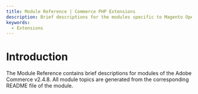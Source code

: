```yaml
---
title: Module Reference | Commerce PHP Extensions
description: Brief descriptions for the modules specific to Magento Open Source, Adobe Commerce, and B2B for Adobe Commerce
keywords:
  - Extensions
---
```


# Introduction

The Module Reference contains brief descriptions for modules of the Adobe Commerce v2.4.8. All module topics are generated from the corresponding README file of the module.
